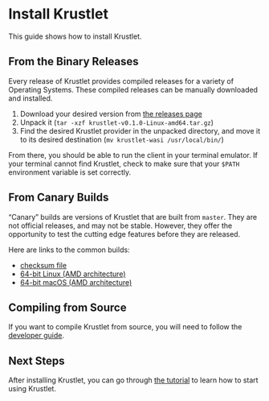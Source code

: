 # Install Krustlet

This guide shows how to install Krustlet.

## From the Binary Releases

Every release of Krustlet provides compiled releases for a variety of Operating Systems. These
compiled releases can be manually downloaded and installed.

1. Download your desired version from [the releases
   page](https://github.com/deislabs/krustlet/releases)
1. Unpack it (`tar -xzf krustlet-v0.1.0-Linux-amd64.tar.gz`)
1. Find the desired Krustlet provider in the unpacked directory, and move it to its desired
   destination (`mv krustlet-wasi /usr/local/bin/`)

From there, you should be able to run the client in your terminal emulator. If your terminal cannot
find Krustlet, check to make sure that your `$PATH` environment variable is set correctly.

## From Canary Builds

“Canary” builds are versions of Krustlet that are built from `master`. They are not official
releases, and may not be stable. However, they offer the opportunity to test the cutting edge
features before they are released.

Here are links to the common builds:

- [checksum file](https://krustlet.blob.core.windows.net/releases/checksums-canary.txt)
- [64-bit Linux (AMD
  architecture)](https://krustlet.blob.core.windows.net/releases/krustlet-canary-Linux-amd64.tar.gz)
- [64-bit macOS (AMD
  architecture)](https://krustlet.blob.core.windows.net/releases/krustlet-canary-macOS-amd64.tar.gz)

## Compiling from Source

If you want to compile Krustlet from source, you will need to follow the [developer
guide](../community/developers.md).

## Next Steps

After installing Krustlet, you can go through [the tutorial](tutorial01.md) to learn how to start
using Krustlet.

